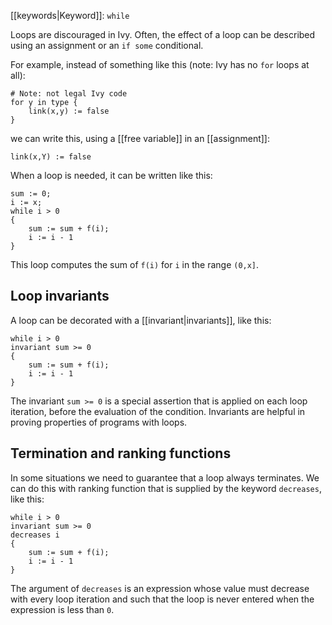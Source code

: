 [[keywords|Keyword]]: `while`

Loops are discouraged in Ivy. Often, the effect of a loop can be described using an assignment or an `if some` conditional. 

For example, instead of something like this (note: Ivy has no `for` loops at all):

```
# Note: not legal Ivy code
for y in type {
    link(x,y) := false
}
```

we can write this, using a [[free variable]] in an [[assignment]]:

```
link(x,Y) := false
```

When a loop is needed, it can be written like this:

```
sum := 0;
i := x;
while i > 0
{
    sum := sum + f(i);
    i := i - 1
}
```

This loop computes the sum of `f(i)` for `i` in the range `(0,x]`.

## Loop invariants

A loop can be decorated with a [[invariant|invariants]], like this:

```
while i > 0
invariant sum >= 0
{
    sum := sum + f(i);
    i := i - 1
}
```

The invariant `sum >= 0` is a special assertion that is applied on each loop iteration, before the evaluation of the condition. Invariants are helpful in proving properties of programs with loops.

## Termination and ranking functions

In some situations we need to guarantee that a loop always terminates. We can do this with ranking function that is supplied by the keyword `decreases`, like this:

```
while i > 0
invariant sum >= 0
decreases i
{
    sum := sum + f(i);
    i := i - 1
}
```

The argument of `decreases` is an expression whose value must decrease with every loop iteration and such that the loop is never entered when the expression is less than `0`.
